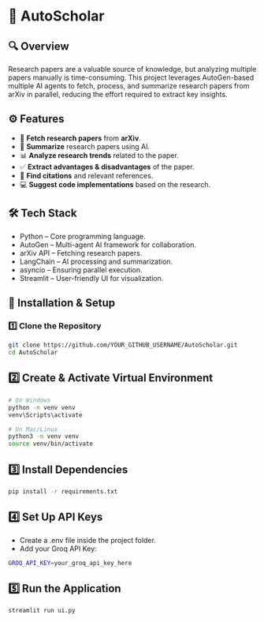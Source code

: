 # 📝 AutoScholar

## **🔍 Overview**
Research papers are a valuable source of knowledge, but analyzing multiple papers manually is time-consuming. This project leverages AutoGen-based multiple AI agents to fetch, process, and summarize research papers from arXiv in parallel, reducing the effort required to extract key insights.

## **⚙️ Features**
- 📄 **Fetch research papers** from **arXiv**.
- 🧠 **Summarize** research papers using AI.
- 📊 **Analyze research trends** related to the paper.
- ✅ **Extract advantages & disadvantages** of the paper.
- 🔗 **Find citations** and relevant references.
- 💻 **Suggest code implementations** based on the research.

## **🛠️ Tech Stack**
- Python – Core programming language.
- AutoGen – Multi-agent AI framework for collaboration.
- arXiv API – Fetching research papers.
- LangChain – AI processing and summarization.
- asyncio – Ensuring parallel execution.
- Streamlit – User-friendly UI for visualization.

## **🚀 Installation & Setup**
### **1️⃣ Clone the Repository**
```bash
git clone https://github.com/YOUR_GITHUB_USERNAME/AutoScholar.git
cd AutoScholar
```
## **2️⃣ Create & Activate Virtual Environment**
```bash
# On Windows
python -m venv venv
venv\Scripts\activate

# On Mac/Linux
python3 -m venv venv
source venv/bin/activate
```
## **3️⃣ Install Dependencies**
```bash
pip install -r requirements.txt
```
## **4️⃣ Set Up API Keys**
- Create a .env file inside the project folder.
- Add your Groq API Key:
```bash
GROQ_API_KEY=your_groq_api_key_here
```
## **5️⃣ Run the Application**
```bash
streamlit run ui.py
```

